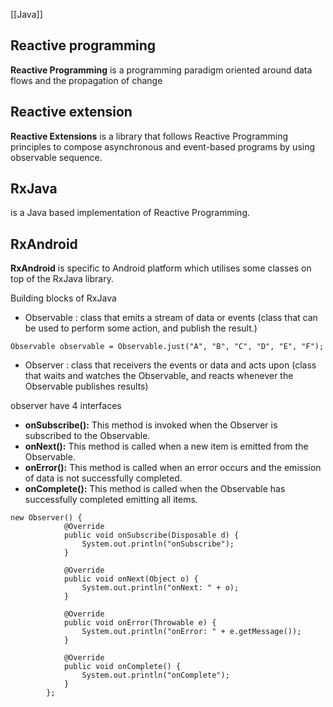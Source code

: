 [[Java]]

## Reactive programming 
**Reactive Programming** is a programming paradigm oriented around data flows and the propagation of change

## Reactive extension 
**Reactive Extensions** is a library that follows Reactive Programming principles to compose asynchronous and event-based programs by using observable sequence.

## RxJava
is a Java based implementation of Reactive Programming.


## RxAndroid
**RxAndroid** is specific to Android platform which utilises some classes on top of the RxJava library.


Building blocks of RxJava
- Observable : class that emits a stream of data or events 
(class that can be used to perform some action, and publish the result.)

```
Observable observable = Observable.just("A", "B", "C", "D", "E", "F");
```

- Observer : class that receivers the events or data and acts upon
(class that waits and watches the Observable, and reacts whenever the Observable publishes results)

observer have 4 interfaces 
- **onSubscribe():** This method is invoked when the Observer is subscribed to the Observable.
- **onNext():** This method is called when a new item is emitted from the Observable.
- **onError():** This method is called when an error occurs and the emission of data is not successfully completed.
- **onComplete():** This method is called when the Observable has successfully completed emitting all items.

```
new Observer() {
            @Override
            public void onSubscribe(Disposable d) {
                System.out.println("onSubscribe");
            }

            @Override
            public void onNext(Object o) {
                System.out.println("onNext: " + o);
            }

            @Override
            public void onError(Throwable e) {
                System.out.println("onError: " + e.getMessage());
            }

            @Override
            public void onComplete() {
                System.out.println("onComplete");
            }
        };
```
